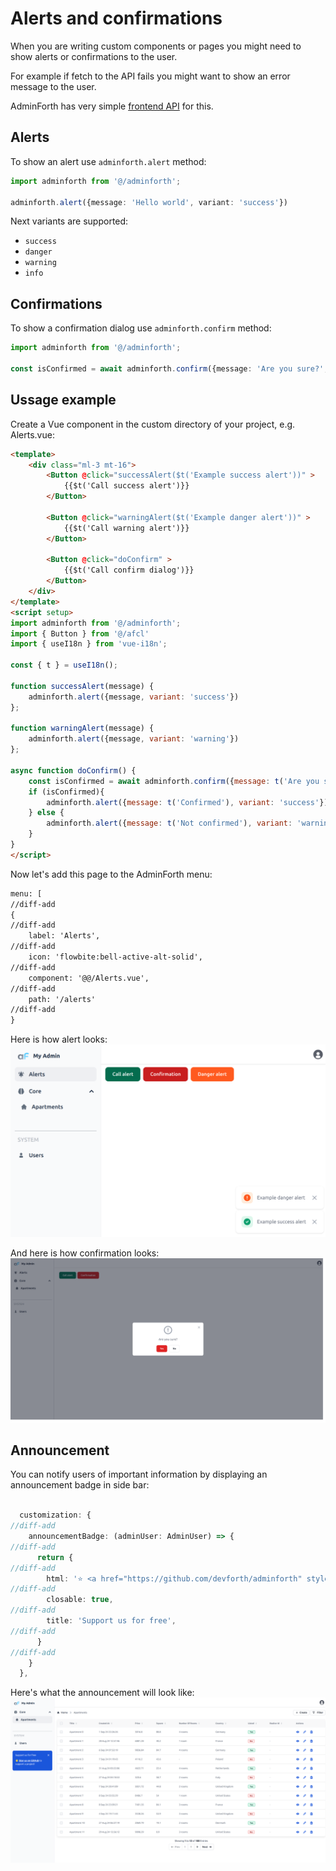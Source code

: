 # Alerts and confirmations

When you are writing custom components or pages you might need to show alerts or confirmations to the user.

For example if fetch to the API fails you might want to show an error message to the user.

AdminForth has very simple [frontend API](/docs/api/FrontendAPI/interfaces/FrontendAPIInterface) for this.


## Alerts

To show an alert use `adminforth.alert` method:

```ts
import adminforth from '@/adminforth';

adminforth.alert({message: 'Hello world', variant: 'success'})
```

Next variants are supported:

* `success`
* `danger`
* `warning`
* `info`

## Confirmations

To show a confirmation dialog use `adminforth.confirm` method:

```ts
import adminforth from '@/adminforth';

const isConfirmed = await adminforth.confirm({message: 'Are you sure?', yes: 'Yes', no: 'No'})
```

## Ussage example

Create a Vue component in the custom directory of your project, e.g. Alerts.vue:

```html title="./custom/Alerts.vue"
<template>
    <div class="ml-3 mt-16">
        <Button @click="successAlert($t('Example success alert'))" >
            {{$t('Call success alert')}}
        </Button>

        <Button @click="warningAlert($t('Example danger alert'))" >
            {{$t('Call warning alert')}}
        </Button>

        <Button @click="doConfirm" >
            {{$t('Call confirm dialog')}}
        </Button>
    </div>
</template>
<script setup>
import adminforth from '@/adminforth';
import { Button } from '@/afcl'
import { useI18n } from 'vue-i18n';

const { t } = useI18n();

function successAlert(message) {
    adminforth.alert({message, variant: 'success'})
};

function warningAlert(message) {
    adminforth.alert({message, variant: 'warning'})
};

async function doConfirm() {
    const isConfirmed = await adminforth.confirm({message: t('Are you sure?'), yes: t('Yes'), no: t('No')})
    if (isConfirmed){
        adminforth.alert({message: t('Confirmed'), variant: 'success'})
    } else {
        adminforth.alert({message: t('Not confirmed'), variant: 'warning'})
    }
}
</script>
```

Now let's add this page to the AdminForth menu:

```html title="/index.ts"
menu: [
//diff-add
{
//diff-add
    label: 'Alerts',
//diff-add
    icon: 'flowbite:bell-active-alt-solid',
//diff-add
    component: '@@/Alerts.vue',
//diff-add
    path: '/alerts'
//diff-add
}
```
Here is how alert looks:
![alt text](image-12.png)

And here is how confirmation looks:
![alt text](<Alerts and confirmations2.png>)

## Announcement


You can notify users of important information by displaying an announcement badge in side bar:

```ts title="/index.ts"

  customization: {
//diff-add
    announcementBadge: (adminUser: AdminUser) => {
//diff-add
      return { 
//diff-add
        html: '⭐ <a href="https://github.com/devforth/adminforth" style="font-weight: bold; text-decoration: underline" target="_blank">Star us on GitHub</a> to support a project!',
//diff-add
        closable: true,
//diff-add
        title: 'Support us for free',
//diff-add
      }
//diff-add
    }
  },
```

Here's what the announcement will look like:
![alt text](image-11.png)